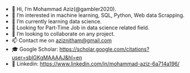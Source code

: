 - 👋 Hi, I’m Mohammad Aziz(@gambler2020).
- 👀 I’m interested in machine learning, SQL, Python, Web data Scrapping.
- 🌱 I’m currently learning data science.
- 💼 Looking for Part-Time Job in data science related field.
- 💞️ I’m looking to collaborate on any project.
- 📫 Contact me on aziznitham@gmail.com
- 🎓 Google Scholar: https://scholar.google.com/citations?user=sblGKgMAAAAJ&hl=en
- 👤 Linkedin: https://www.linkedin.com/in/mohammad-aziz-6a714a196/

<!---
gambler2020/gambler2020 is a ✨ special ✨ repository because its `README.md` (this file) appears on your GitHub profile.
You can click the Preview link to take a look at your changes.
--->
